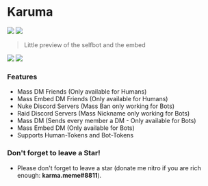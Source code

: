


# Karuma

![](https://cdn.discordapp.com/attachments/890913525017505792/891048073097248808/unknown.png)
![](https://cdn.discordapp.com/attachments/890913525017505792/891049094133448724/unknown.png)
> Little preview of the selfbot and the embed
                
				
![](https://img.shields.io/github/stars/pandao/editor.md.svg) ![](https://img.shields.io/badge/release-v1.6-blue) ![]()


### Features

- Mass DM Friends (Only available for Humans)
- Mass Embed DM Friends (Only available for Humans)
- Nuke Discord Servers (Mass Ban only working for Bots)
- Raid Discord Servers (Mass Nickname only working for Bots)
- Mass DM (Sends every member a DM - Only available for Bots)
- Mass Embed DM (Only available for Bots)
- Supports Human-Tokens and Bot-Tokens

### Don't forget to leave a Star!

- Please don't forget to leave a star (donate me nitro if you are rich enough: **karma.meme#8811**).

